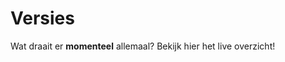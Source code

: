 # Versies
<div class="vl-typography">
    <p class="vl-introduction"> 
    Wat draait er <strong>momenteel</strong> allemaal? Bekijk hier het live overzicht!
    </p>
</div>